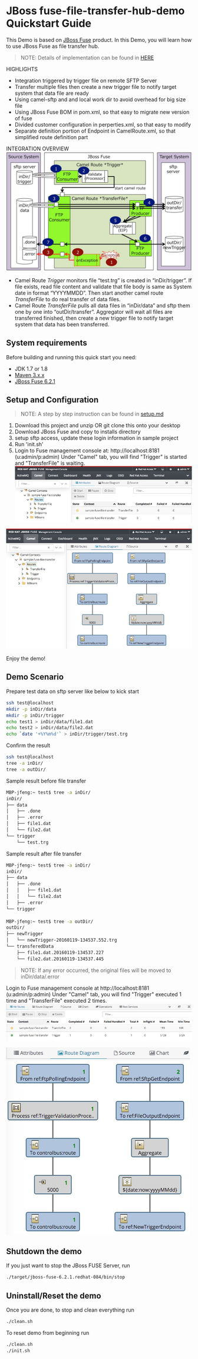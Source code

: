 JBoss fuse-file-transfer-hub-demo Quickstart Guide
============================================================
This Demo is based on [JBoss Fuse](http://www.jboss.org/products/fuse) product.
In this Demo, you will learn how to use JBoss Fuse as file transfer hub.

>NOTE: Details of implementation can be found in [HERE](./projects/sample-fuse-file-transfer/README.md)


HIGHLIGHTS
- Integration triggered by trigger file on remote SFTP Server
- Transfer multiple files then create a new trigger file to notify target system that data file are ready
- Using camel-sftp and and local work dir to avoid overhead for big size file
- Using JBoss Fuse BOM in pom.xml, so that easy to migrate new version of fuse
- Divided customer configuration in perperties.xml, so that easy to modify
- Separate definition portion of Endpoint in CamelRoute.xml, so that simplified route definition part


INTEGRATION OVERVIEW
![integration overview diagram](./projects/sample-fuse-file-transfer/doc/pic/integration-overview.jpg)

- Camel Route *Trigger* monitors file “test.trg” is created in “inDir/trigger”. If file exists, read file content and validate that file body is same as System date in format “YYYYMMDD”. Then start another camel route *TransferFile* to do real transfer of data files.
- Camel Route *TransferFile* pulls all data files in “inDir/data” and sftp them one by one into “outDir/transfer”. Aggregator will wait all files are transferred finished, then create a new trigger file to notify target system that data has been transferred. 


System requirements
-----------------------

Before building and running this quick start you need:
- JDK 1.7 or 1.8
- [Maven 3.x.x](https://maven.apache.org/download.cgi) 
- [JBoss Fuse 6.2.1](http://www.jboss.org/products/fuse/download/)


Setup and Configuration
-----------------------

>NOTE: A step by step instruction can be found in [setup.md](./docs/setup.md)

1. Download this project and unzip OR git clone this onto your desktop
2. Download JBoss Fuse and copy to installs directory
3. setup sftp access, update these login information in sample project
4. Run 'init.sh'
5. Login to Fuse management console at: http://localhost:8181 (u:admin/p:admin)
  Under "Camel" tab, you will find "Trigger" is started and "TransferFile" is waiting.
  ![routelist.jpg](./docs/demo-images/routelist.jpg)
  
  ![routediagram.jpg](./docs/demo-images/routediagram.jpg)


Enjoy the demo!


Demo Scenario
-----------------------

Prepare test data on sftp server like below to kick start

```sh
ssh test@localhost
mkdir -p inDir/data
mkdir -p inDir/trigger
echo test1 > inDir/data/file1.dat
echo test2 > inDir/data/file2.dat
echo `date '+%Y%m%d'` > inDir/trigger/test.trg
```	

Confirm the result

```sh
ssh test@localhost
tree -a inDir/
tree -a outDir/
```	

Sample result before file transfer
```sh
MBP-jfeng:~ test$ tree -a inDir/
inDir/
├── data
│   ├── .done
│   ├── .error
│   ├── file1.dat
│   └── file2.dat
└── trigger
    └── test.trg
```

Sample result after file transfer
```sh
MBP-jfeng:~ test$ tree -a inDir/
inDir/
├── data
│   ├── .done
│   │   ├── file1.dat
│   │   └── file2.dat
│   ├── .error
└── trigger

MBP-jfeng:~ test$ tree -a outDir/
outDir/
├── newTrigger
│   └── newTrigger-20160119-134537.552.trg
└── transferedData
    ├── file1.dat.20160119-134537.227
    └── file2.dat.20160119-134537.445
```

> NOTE: If any error occurred, the original files will be moved to inDir/data/.error


Login to Fuse management console at http://localhost:8181 (u:admin/p:admin)
Under "Camel" tab, you will find "Trigger" executed 1 time and "TransferFile" executed 2 times.
![routeresult.jpg](./docs/demo-images/routeresult.jpg)

![routeresultdiagram.jpg](./docs/demo-images/routeresultdiagram.jpg)


Shutdown the demo
-----------------------

If you just want to stop the JBoss FUSE Server, run
```sh
./target/jboss-fuse-6.2.1.redhat-084/bin/stop
```

Uninstall/Reset the demo
-----------------------
Once you are done, to stop and clean everything run
```sh
./clean.sh
```

To reset demo from beginning run 
```sh
./clean.sh
./init.sh
```
